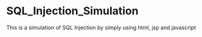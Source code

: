 # SQL_Injection_Simulation
This is a simulation of SQL Injection by simply using html, jsp and javascript
